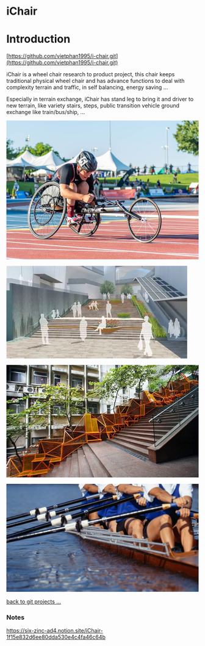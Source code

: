 # iChair

# Introduction

[https://github.com/vietphan1995/i-chair.git](https://github.com/vietphan1995/i-chair.git)

iChair is a wheel chair research to product project, this chair keeps traditional physical wheel chair and has advance functions to deal with complexity terrain and traffic, in self balancing, energy saving …

Especially in terrain exchange, iChair has stand leg to bring it and driver to new terrain, like variety stairs, steps, public transition vehicle ground exchange like train/bus/ship, … 

![image.png](image.png)

![image.png](image%201.png)

![image.png](image%202.png)

![image.png](image%203.png)

[back to git projects …](https://github.com/vietphan1995/projects)

### Notes
https://six-zinc-ad4.notion.site/iChair-1f15e832d6ee80dda530e4c4fa46c64b